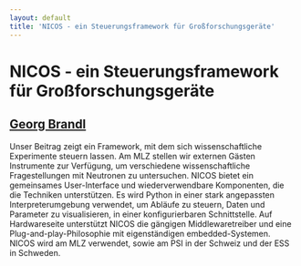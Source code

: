 ```yaml
---
layout: default
title: 'NICOS - ein Steuerungsframework für Großforschungsgeräte'
---
```


# NICOS - ein Steuerungsframework für Großforschungsgeräte

## [Georg Brandl](../../speaker/RZEXJG/)

Unser Beitrag zeigt ein Framework, mit dem sich wissenschaftliche Experimente steuern lassen.  Am MLZ stellen wir externen Gästen Instrumente zur Verfügung, um verschiedene wissenschaftliche Fragestellungen mit Neutronen zu untersuchen. NICOS bietet ein gemeinsames User-Interface und wiederverwendbare Komponenten, die die Techniken unterstützen. Es wird Python in einer stark angepassten Interpreterumgebung verwendet, um Abläufe zu steuern, Daten und Parameter zu visualisieren, in einer konfigurierbaren Schnittstelle. Auf Hardwareseite unterstützt NICOS die gängigen Middlewaretreiber und eine Plug-and-play-Philosophie mit eigenständigen embedded-Systemen. NICOS wird am MLZ verwendet, sowie am PSI in der Schweiz und der ESS in Schweden.